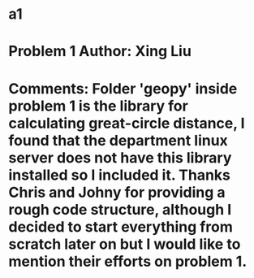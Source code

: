 # a1

# Problem 1 Author: Xing Liu
# Comments: Folder 'geopy' inside problem 1 is the library for calculating great-circle distance, I found that the department linux server does not have this library installed so I included it. Thanks Chris and Johny for providing a rough code structure, although I decided to start everything from scratch later on but I would like to mention their efforts on problem 1.
